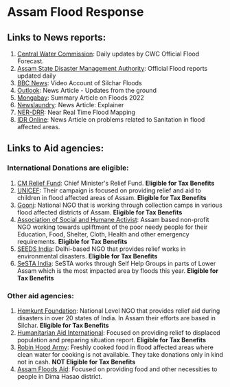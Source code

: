 # Assam Flood Response

## Links to News reports:

1.  [Central Water Commission](https://twitter.com/CWCOfficial_FF): Daily updates by CWC Official Flood Forecast.
2. [Assam State Disaster Management Authority](http://sdmassam.nic.in/reports.html): Official Flood reports updated daily
3. [BBC News](https://www.bbc.com/news/av/world-asia-india-61996296): Video Account of Silchar Floods
4. [Outlook](https://www.outlookindia.com/national/assam-flood-death-toll-rises-to-179-number-of-affected-people-declines-to-1835-lakh-news-206567): News Article - Updates from the ground
5. [Mongabay](https://india.mongabay.com/2022/06/unprecedented-flood-cripples-assam-massive-loss-of-life-and-property-reported/): Summary Article on Floods 2022
6. [Newslaundry](https://www.newslaundry.com/2022/06/27/explained-why-does-assam-flood-every-year-and-whats-the-state-doing-about-it): News Article: Explainer
7. [NER-DRR](https://www.nerdrr.gov.in/flood.php): Near Real Time Flood Mapping
8. [IDR Online](https://idronline.org/ground-up-stories/women-in-assams-flooded-areas-refuse-food-to-avoid-defecation/): News Article on problems related to Sanitation in flood affected areas.

## Links to Aid agencies:

### International Donations are eligible:
1. [CM Relief Fund](https://cm.assam.gov.in/donate): Chief Minister's Relief Fund. **Eligible for Tax Benefits**
2. [UNICEF](https://help.unicef.org/in/assam-floods-2022-homepage): Their campaign is focused on providing relief and aid to children in flood affected areas of Assam.  **Eligible for Tax Benefits**
3. [Goonj](https://goonj.org/assam-floods/): National NGO that is working through collection camps in various flood affected districts of Assam.  **Eligible for Tax Benefits** 
4. [Association of Social and Humane Activist](https://www.donatekart.com/ASHA/Help-Assam-Flood-Victims?gclid=EAIaIQobChMIu8bCjYnf-AIVBPuPCh1VsAj4EAEYASAAEgJ8B_D_BwE): Assam based non-profit NGO working towards upliftment of the poor needy people for their Education, Food, Shelter, Cloth, Health and other emergency requirements.  **Eligible for Tax Benefits**
5. [SEEDS India](https://www.seedsindia.org/assamfloodsresponse2022/): Delhi-based NGO that provides relief works in environmental disasters.  **Eligible for Tax Benefits**
6. [SeSTA India](https://milaap.org/fundraisers/support-flood-affected-communities): SeSTA works through Self Help Groups in parts of Lower Assam which is the most impacted area by floods this year.  **Eligible for Tax Benefits**


### Other aid agencies:
1. [Hemkunt Foundation](https://hemkuntfoundation.com/donate-now/): National Level NGO that provides relief aid during disasters in over 20 states of India. In Assam their efforts are based in Silchar.  **Eligible for Tax Benefits**
2. [Humanitarian Aid International](https://hai-india.org/assam-flood-response-2022/): Focused on providing relief to displaced population and preparing situation report.  **Eligible for Tax Benefits**
3. [Robin Hood Army](https://robinhoodarmy.com): Freshly cooked food in flood affected areas where clean water for cooking is not available. They take donations only in kind not in cash.  **NOT Eligible for Tax Benefits**
4. [Assam Floods Aid](https://milaap.org/fundraisers/support-communities-of-dima-hasao-affected-with-violent-flood?utm_medium=whatsapp_share&utm_source=campaign_tip_payment_created_new): Focused on providing food and other necessities to people in Dima Hasao district.
